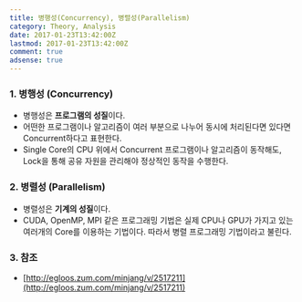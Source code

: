 ```yaml
---
title: 병행성(Concurrency), 병렬성(Parallelism)
category: Theory, Analysis
date: 2017-01-23T13:42:00Z
lastmod: 2017-01-23T13:42:00Z
comment: true
adsense: true
---
```


### 1. 병행성 (Concurrency)

* 병행성은 **프로그램의 성질**이다.
* 어떤한 프로그램이나 알고리즘이 여러 부분으로 나누어 동시에 처리된다면 있다면 Concurrent하다고 표현한다.
* Single Core의 CPU 위에서 Concurrent 프로그램이나 알고리즘이 동작해도, Lock을 통해 공유 자원을 관리해야 정상적인 동작을 수행한다.

### 2. 병렬성 (Parallelism)

* 병렬성은 **기계의 성질**이다.
* CUDA, OpenMP, MPI 같은 프로그래밍 기법은 실제 CPU나 GPU가 가지고 있는 여러개의 Core를 이용하는 기법이다. 따라서 병렬 프로그래밍 기법이라고 불린다.

### 3. 참조

* [http://egloos.zum.com/minjang/v/2517211](http://egloos.zum.com/minjang/v/2517211)
